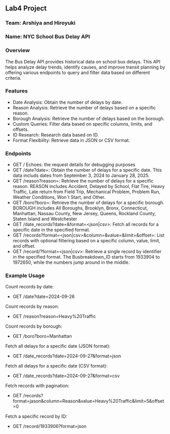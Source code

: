 ## Lab4 Project

### Team: Arshiya and Hiroyuki

### Name: NYC School Bus Delay API

### Overview
The Bus Delay API provides historical data on school bus delays. This API helps analyze delay trends, identify causes, and improve transit planning by offering various endpoints to query and filter data based on different criteria.

### Features
- Date Analysis: Obtain the number of delays by date.
- Reason Analysis: Retrieve the number of delays based on a specific reason.
- Borough Analysis: Retrieve the number of delays based on the borough.
- Custom Queries: Filter data based on specific columns, limits, and offsets.
- ID Research: Research data based on ID.
- Format Flexibility: Retrieve data in JSON or CSV format.

### Endpoints
- GET / Echoes: the request details for debugging purposes
- GET /date?date=<YYYY-MM-DD>: Obtain the number of delays for a specific date. This data includs dates from September 3, 2024 to January 28, 2025.
- GET /reason?reason=<REASON>: Retrieve the number of delays for a specific reason. REASON includes Accident, Delayed by School, Flat Tire, Heavy Traffic, Late return from Field Trip, Mechanical Problem, Problem Run, Weather Conditions, Won`t Start, and Other.
- GET /boro?boro=<BOROUGH>: Retrieve the number of delays for a specific borough. BOROUGH includes All Boroughs, Brooklyn, Bronx, Connecticut, Manhattan, Nassau County, New Jersey, Queens, Rockland County, Staten Island and Westchester
- GET /date_records?date=<YYYY-MM-DD>&format=<json|csv>: Fetch all records for a specific date in the specified format.
- GET /records?format=<json|csv>&column=<COLUMN>&value=<VALUE>&limit=<LIMIT>&offset=<OFFSET>: List records with optional filtering based on a specific column, value, limit, and offset.
- GET /record/<ID>?format=<json|csv>: Retrieve a single record by identifier in the specified format. The Busbreakdown_ID starts from 1933904 to 1972650, while the numbers jump around in the middle.

### Example Usage

Count records by date:
- GET /date?date=2024-09-26

Count records by reason:
- GET /reason?reason=Heavy%20Traffic

Count records by borough:
- GET /boro?boro=Manhattan

Fetch all delays for a specific date (JSON format):
- GET /date_records?date=2024-09-27&format=json

Fetch all delays for a specific date (CSV format):
- GET /date_records?date=2024-09-27&format=csv

Fetch records with pagination:
- GET /records?format=jason&column=Reason&value=Heavy%20Traffic&limit=5&offset=0

Fetch a specific record by ID:
- GET /record/1933906?format=json